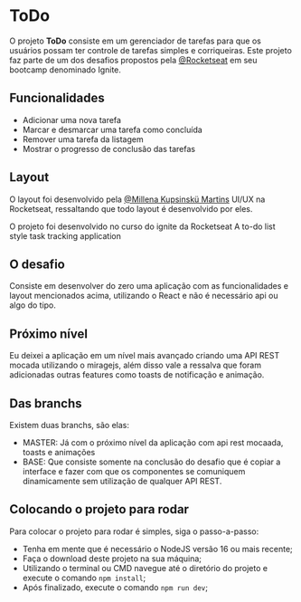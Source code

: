 # ToDo

O projeto <b>ToDo</b> consiste em um gerenciador de tarefas para que os usuários possam
ter controle de tarefas simples e corriqueiras. Este projeto faz parte de
um dos desafios propostos pela [@Rocketseat](https://www.instagram.com/rocketseat/)
em seu bootcamp denominado Ignite.

## Funcionalidades

- Adicionar uma nova tarefa
- Marcar e desmarcar uma tarefa como concluída
- Remover uma tarefa da listagem
- Mostrar o progresso de conclusão das tarefas

## Layout

O layout foi desenvolvido pela [@Millena Kupsinskü Martins](https://www.instagram.com/millenakmartins/)
UI/UX na Rocketseat, ressaltando que todo layout é desenvolvido por eles.

O projeto foi desenvolvido no curso do ignite da Rocketseat
A to-do list style task tracking application

## O desafio

Consiste em desenvolver do zero uma aplicação com as funcionalidades e layout mencionados acima,
utilizando o React e não é necessário api ou algo do tipo.

## Próximo nível

Eu deixei a aplicação em um nível mais avançado criando uma API REST mocada utilizando o
miragejs, além disso vale a ressalva que foram adicionadas outras features como toasts de
notificação e animação.

## Das branchs

Existem duas branchs, são elas:

- MASTER: Já com o próximo nível da aplicação com api rest mocaada, toasts e animações
- BASE: Que consiste somente na conclusão do desafio que é copiar a interface e
  fazer com que os componentes se comuniquem dinamicamente sem utilização de qualquer API REST.

## Colocando o projeto para rodar

Para colocar o projeto para rodar é simples, siga o passo-a-passo:

- Tenha em mente que é necessário o NodeJS versão 16 ou mais recente;
- Faça o download deste projeto na sua máquina;
- Utilizando o terminal ou CMD navegue até o diretório do projeto e execute o comando `npm install`;
- Após finalizado, execute o comando `npm run dev`;
